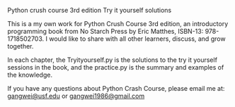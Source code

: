 Python crush course 3rd edition Try it yourself solutions

This is a my own work for Python Crush Course 3rd edition, an introductory programming book from No Starch Press by Eric Matthes, ISBN-13: 978-1718502703. I would like to share with all other learners, discuss, and grow together.

In each chapter, the Tryityourself.py is the solutions to the try it yourself sessions in the book, and the practice.py is the summary and examples of the knowledge.

If you have any questions about Python Crash Course, please email me at: gangwei@usf.edu or gangwei1986@gmail.com
